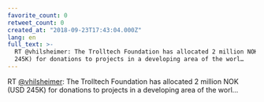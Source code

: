 ```yaml
---
favorite_count: 0
retweet_count: 0
created_at: "2018-09-23T17:43:04.000Z"
lang: en
full_text: >-
  RT @vhilsheimer: The Trolltech Foundation has allocated 2 million NOK (USD
  245K) for donations to projects in a developing area of the worl…
---
```


RT [@vhilsheimer](https://twitter.com/vhilsheimer): The Trolltech Foundation has
allocated 2 million NOK (USD 245K) for donations to projects in a developing
area of the worl…
